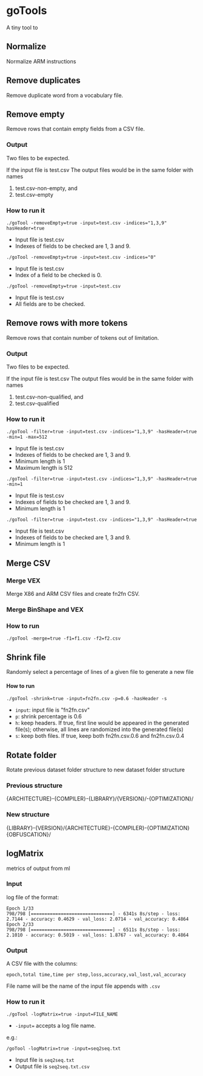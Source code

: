 # goTools
A tiny tool to 

## Normalize
Normalize ARM instructions

## Remove duplicates
Remove duplicate word from a vocabulary file.

## Remove empty
Remove rows that contain empty fields from a CSV file.

### Output
Two files to be expected.

If the input file is test.csv The output files would be in the same folder with names 
1. test.csv-non-empty, and 
2. test.csv-empty

### How to run it
`./goTool -removeEmpty=true -input=test.csv -indices="1,3,9" hasHeader=true`
- Input file is test.csv
- Indexes of fields to be checked are 1, 3 and 9.

`./goTool -removeEmpty=true -input=test.csv -indices="0"`
- Input file is test.csv
- Index of a field to be checked is 0.

`./goTool -removeEmpty=true -input=test.csv`
- Input file is test.csv
- All fields are to be checked.

## Remove rows with more tokens
Remove rows that contain number of tokens out of limitation.

### Output
Two files to be expected.

If the input file is test.csv The output files would be in the same folder with names 
1. test.csv-non-qualified, and 
2. test.csv-qualified

### How to run it
`./goTool -filter=true -input=test.csv -indices="1,3,9" -hasHeader=true -min=1 -max=512`
- Input file is test.csv
- Indexes of fields to be checked are 1, 3 and 9.
- Minimum length is 1
- Maximum length is 512

`./goTool -filter=true -input=test.csv -indices="1,3,9" -hasHeader=true -min=1`
- Input file is test.csv
- Indexes of fields to be checked are 1, 3 and 9.
- Minimum length is 1

`./goTool -filter=true -input=test.csv -indices="1,3,9" -hasHeader=true`
- Input file is test.csv
- Indexes of fields to be checked are 1, 3 and 9.
- Minimum length is 1


## Merge CSV

### Merge VEX
Merge X86 and ARM CSV files and create fn2fn CSV.

### Merge BinShape and VEX

### How to run
`./goTool -merge=true -f1=f1.csv -f2=f2.csv`

## Shrink file
Randomly select a percentage of lines of a given file to generate a new file

#### How to run

`./goTool -shrink=true -input=fn2fn.csv -p=0.6 -hasHeader -s`

- `input`: input file is "fn2fn.csv"
- `p`: shrink percentage is 0.6
- `h`: keep headers. If true, first line would be appeared in the generated file(s); otherwise, all lines are randomized into the generated file(s)
- `s`: keep both files. If true, keep both fn2fn.csv.0.6 and fn2fn.csv.0.4 

## Rotate folder
Rotate previous dataset folder structure to new dataset folder structure

### Previous structure

{ARCHITECTURE}-{COMPILER}-{LIBRARY}/{VERSION}/-{OPTIMIZATION}/

### New structure

{LIBRARY}-{VERSION}/{ARCHITECTURE}-{COMPILER}-{OPTIMIZATION}{OBFUSCATION}/

## logMatrix
metrics of output from ml

### Input

log file of the format:

```
Epoch 1/33
798/798 [==============================] - 6341s 8s/step - loss: 2.7144 - accuracy: 0.4629 - val_loss: 2.0714 - val_accuracy: 0.4864
Epoch 2/33
798/798 [==============================] - 6511s 8s/step - loss: 2.1010 - accuracy: 0.5019 - val_loss: 1.8767 - val_accuracy: 0.4864
```
### Output

A CSV file with the columns:

```
epoch,total time,time per step,loss,accuracy,val_lost,val_accuracy
```

File name will be the name of the input file appends with `.csv`

### How to run it

```shell script
./goTool -logMatrix=true -input=FILE_NAME
```

- `-input=` accepts a log file name.

e.g.:

```shell script
/goTool -logMatrix=true -input=seq2seq.txt
```

- Input file is `seq2seq.txt`
- Output file is `seq2seq.txt.csv`